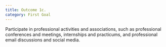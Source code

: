 ```yaml
---
title: Outcome 1c.
category: First Goal
---
```

Participate in professional activities and associations, such as professional conferences and meetings, internships and practicums, and professional email discussions and social media.
